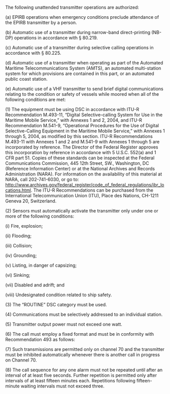 The following unattended transmitter operations are authorized:

(a) EPIRB operations when emergency conditions preclude attendance of the EPIRB transmitter by a person.

(b) Automatic use of a transmitter during narrow-band direct-printing (NB-DP) operations in accordance with § 80.219.

(c) Automatic use of a transmitter during selective calling operations in accordance with § 80.225.

(d) Automatic use of a transmitter when operating as part of the Automated Maritime Telecommunications System (AMTS), an automated multi-station system for which provisions are contained in this part, or an automated public coast station.

(e) Automatic use of a VHF transmitter to send brief digital communications relating to the condition or safety of vessels while moored when all of the following conditions are met:

(1) The equipment must be using DSC in accordance with ITU-R Recommendation M.493-11, “Digital Selective-calling System for Use in the Maritime Mobile Service,” with Annexes 1 and 2, 2004, and ITU-R Recommendation M.541-9, “Operational Procedures for the Use of Digital Selective-Calling Equipment in the Maritime Mobile Service,” with Annexes 1 through 5, 2004, as modified by this section. ITU-R Recommendations M.493-11 with Annexes 1 and 2 and M.541-9 with Annexes 1 through 5 are incorporated by reference. The Director of the Federal Register approves this incorporation by reference in accordance with 5 U.S.C. 552(a) and 1 CFR part 51. Copies of these standards can be inspected at the Federal Communications Commission, 445 12th Street, SW., Washington, DC (Reference Information Center) or at the National Archives and Records Administration (NARA). For information on the availability of this material at NARA, call 202-741-6030, or go to: http://www.archives.gov/federal_register/code_of_federal_regulations/ibr_locations.html. The ITU-R Recommendations can be purchased from the International Telecommunication Union (ITU), Place des Nations, CH-1211 Geneva 20, Switzerland.

(2) Sensors must automatically activate the transmitter only under one or more of the following conditions:

(i) Fire, explosion;

(ii) Flooding;

(iii) Collision;

(iv) Grounding;

(v) Listing, in danger of capsizing;

(vi) Sinking;

(vii) Disabled and adrift; and

(viii) Undesignated condition related to ship safety.

(3) The “ROUTINE” DSC category must be used.

(4) Communications must be selectively addressed to an individual station.

(5) Transmitter output power must not exceed one watt.

(6) The call must employ a fixed format and must be in conformity with Recommendation 493 as follows:
                

(7) Such transmissions are permitted only on channel 70 and the transmitter must be inhibited automatically whenever there is another call in progress on Channel 70.

(8) The call sequence for any one alarm must not be repeated until after an interval of at least five seconds. Further repetition is permitted only after intervals of at least fifteen minutes each. Repetitions following fifteen-minute waiting intervals must not exceed three.

